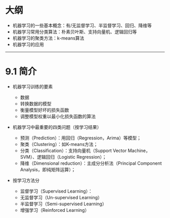 # 大纲

- 机器学习的一些基本概念：有/无监督学习、半监督学习、回归、降维等
- 机器学习常用分类算法：朴素贝叶斯、支持向量机、逻辑回归等
- 机器学习的聚类方法：k-means算法
- 机器学习的应用

---

# 9.1 简介

- 机器学习训练的要素

	- 数据
	- 转换数据的模型
	- 衡量模型好坏的损失函数
	- 调整模型权重以最小化损失函数的算法

- 机器学习中最重要的四类问题（按学习结果）

	- 预测（Prediction）：用回归（Regression，Arima）等模型；
	- 聚类（Clustering）：如K-means方法；
	- 分类（Classification）：支持向量机（Support Vector Machine，SVM）、逻辑回归（Logistic Regression）；
	- 降维（Dimensional reduction）：主成分分析法（Principal Component Analysis，即纯矩阵运算）；

- 按学习方法分
	
	- 监督学习（Supervised Learning）：
	- 无监督学习（Un-supervised Learning）
	- 半监督学习（Semi-supervised Learning）
	- 增强学习（Reinforced Learning）
